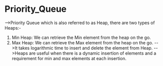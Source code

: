 # Priority_Queue

-->Priority Queue which is also referred to as Heap, there are two types of Heaps:-
  1. Min Heap: We can retrieve the Min element from the heap on the go.
  2. Max Heap: We can retrieve the Max element from the heap on the go.
-->It takes logarithmic time to insert and delete the element from Heap.
-->Heaps are useful when there is a dynamic insertion of elements and a requirement for min and max elements at each insertion.
     
